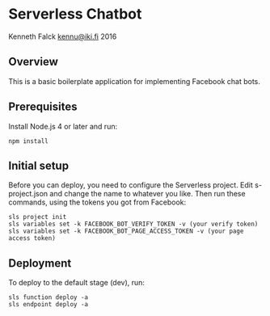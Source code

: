 # Serverless Chatbot
Kenneth Falck <kennu@iki.fi> 2016

## Overview

This is a basic boilerplate application for implementing Facebook chat bots.

## Prerequisites

Install Node.js 4 or later and run:

    npm install

## Initial setup

Before you can deploy, you need to configure the Serverless project. Edit
s-project.json and change the name to whatever you like. Then run
these commands, using the tokens you got from Facebook:

    sls project init
    sls variables set -k FACEBOOK_BOT_VERIFY_TOKEN -v (your verify token)
    sls variables set -k FACEBOOK_BOT_PAGE_ACCESS_TOKEN -v (your page access token)

## Deployment

To deploy to the default stage (dev), run:

    sls function deploy -a
    sls endpoint deploy -a
